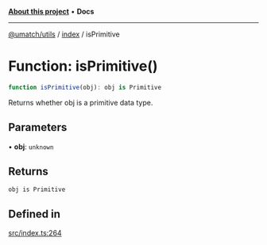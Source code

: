 [**About this project**](../../README.md) • **Docs**

***

[@umatch/utils](../../api.md) / [index](../README.md) / isPrimitive

# Function: isPrimitive()

```ts
function isPrimitive(obj): obj is Primitive
```

Returns whether obj is a primitive data type.

## Parameters

• **obj**: `unknown`

## Returns

`obj is Primitive`

## Defined in

[src/index.ts:264](https://github.com/umatch-oficial/utils/blob/main/src/index.ts#L264)
